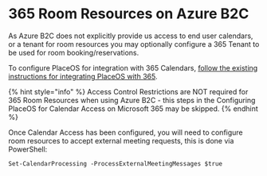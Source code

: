# 365 Room Resources on Azure B2C

As Azure B2C does not explicitly provide us access to end user calendars, or a tenant for room resources you may optionally configure a 365 Tenant to be used for room booking/reservations.

To configure PlaceOS for integration with 365 Calendars, [follow the existing instructions for integrating PlaceOS with 365](../../configure-placeos-for-microsoft-365/calendar-access/).

{% hint style="info" %}
Access Control Restrictions are NOT required for 365 Room Resources when using Azure B2C - this steps in the Configuring PlaceOS for Calendar Access on Microsoft 365 may be skipped.
{% endhint %}

Once Calendar Access has been configured, you will need to configure room resources to accept external meeting requests, this is done via PowerShell:

```
Set-CalendarProcessing -ProcessExternalMeetingMessages $true
```
